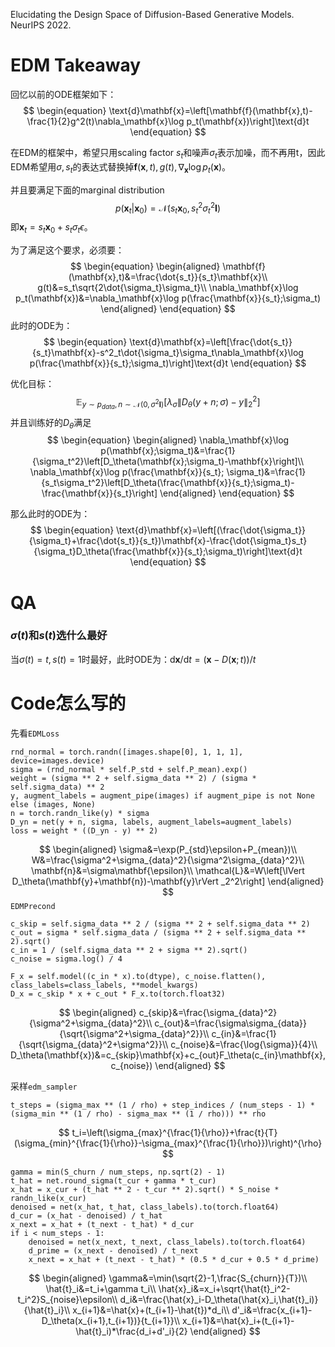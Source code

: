 Elucidating the Design Space of Diffusion-Based Generative Models. NeurIPS 2022.

# EDM Takeaway

回忆以前的ODE框架如下：
$$
\begin{equation}
\text{d}\mathbf{x}=\left[\mathbf{f}(\mathbf{x},t)-\frac{1}{2}g^2(t)\nabla_\mathbf{x}\log p_t(\mathbf{x})\right]\text{d}t
\end{equation}
$$

在EDM的框架中，希望只用scaling factor $s_t$和噪声$\sigma_t$表示加噪，而不再用t，因此EDM希望用$\sigma,s_t$的表达式替换掉$\mathbf{f}(\mathbf{x},t),g(t),\nabla_\mathbf{x}\log p_t(\mathbf{x})$。

并且要满足下面的marginal distribution 
$$
\begin{equation}
p(\mathbf{x}_t|\mathbf{x}_0)=\mathcal{N}(s_t\mathbf{x}_0, s_t^2\sigma_t^2\mathbf{I})
\end{equation}
$$
即$\mathbf{x}_t=s_t\mathbf{x}_0+s_t\sigma_t\epsilon$。

为了满足这个要求，必须要：
$$
\begin{equation}
\begin{aligned}
\mathbf{f}(\mathbf{x},t)&=\frac{\dot{s_t}}{s_t}\mathbf{x}\\
g(t)&=s_t\sqrt{2\dot{\sigma_t}\sigma_t}\\
\nabla_\mathbf{x}\log p_t(\mathbf{x})&=\nabla_\mathbf{x}\log p(\frac{\mathbf{x}}{s_t};\sigma_t)
\end{aligned}
\end{equation}
$$
此时的ODE为：
$$
\begin{equation}
\text{d}\mathbf{x}=\left[\frac{\dot{s_t}}{s_t}\mathbf{x}-s^2_t\dot{\sigma_t}\sigma_t\nabla_\mathbf{x}\log p(\frac{\mathbf{x}}{s_t};\sigma_t)\right]\text{d}t
\end{equation}
$$

优化目标：
$$
\begin{equation}
\mathbb{E}_{y\sim p_{data},n\sim\mathcal{N}(0,\sigma^2\mathbf{I})}\left[\lambda_\sigma\lVert D_\theta(y+n;\sigma)-y\rVert_2^2\right]
\end{equation}
$$
并且训练好的$D_\theta$满足
$$
\begin{equation}
\begin{aligned}
\nabla_\mathbf{x}\log p(\mathbf{x};\sigma_t)&=\frac{1}{\sigma_t^2}\left[D_\theta(\mathbf{x};\sigma_t)-\mathbf{x}\right]\\
\nabla_\mathbf{x}\log p(\frac{\mathbf{x}}{s_t}; \sigma_t)&=\frac{1}{s_t\sigma_t^2}\left[D_\theta(\frac{\mathbf{x}}{s_t};\sigma_t)-\frac{\mathbf{x}}{s_t}\right]
\end{aligned}
\end{equation}
$$

那么此时的ODE为：
$$
\begin{equation}
\text{d}\mathbf{x}=\left[(\frac{\dot{\sigma_t}}{\sigma_t}+\frac{\dot{s_t}}{s_t})\mathbf{x}-\frac{\dot{\sigma_t}s_t}{\sigma_t}D_\theta(\frac{\mathbf{x}}{s_t};\sigma_t)\right]\text{d}t
\end{equation}
$$

# QA

### $\sigma(t)$和$s(t)$选什么最好
当$\sigma(t)=t,s(t)=1$时最好，此时ODE为：$\text{d}\mathbf{x}/\text{d}t=(\mathbf{x}-D(\mathbf{x};t))/t$

# Code怎么写的

先看```EDMLoss```
```
rnd_normal = torch.randn([images.shape[0], 1, 1, 1], device=images.device)
sigma = (rnd_normal * self.P_std + self.P_mean).exp()
weight = (sigma ** 2 + self.sigma_data ** 2) / (sigma * self.sigma_data) ** 2
y, augment_labels = augment_pipe(images) if augment_pipe is not None else (images, None)
n = torch.randn_like(y) * sigma
D_yn = net(y + n, sigma, labels, augment_labels=augment_labels)
loss = weight * ((D_yn - y) ** 2)
```
$$
\begin{aligned}
\sigma&=\exp(P_{std}\epsilon+P_{mean})\\
W&=\frac{\sigma^2+\sigma_{data}^2}{\sigma^2\sigma_{data}^2}\\
\mathbf{n}&=\sigma\mathbf{\epsilon}\\
\mathcal{L}&=W\left[\lVert D_\theta(\mathbf{y}+\mathbf{n})-\mathbf{y}\rVert _2^2\right]
\end{aligned}
$$
```EDMPrecond```
```
c_skip = self.sigma_data ** 2 / (sigma ** 2 + self.sigma_data ** 2)
c_out = sigma * self.sigma_data / (sigma ** 2 + self.sigma_data ** 2).sqrt()
c_in = 1 / (self.sigma_data ** 2 + sigma ** 2).sqrt()
c_noise = sigma.log() / 4

F_x = self.model((c_in * x).to(dtype), c_noise.flatten(), class_labels=class_labels, **model_kwargs)
D_x = c_skip * x + c_out * F_x.to(torch.float32)
```
$$
\begin{aligned}
c_{skip}&=\frac{\sigma_{data}^2}{\sigma^2+\sigma_{data}^2}\\
c_{out}&=\frac{\sigma\sigma_{data}}{\sqrt{\sigma^2+\sigma_{data}^2}}\\
c_{in}&=\frac{1}{\sqrt{\sigma_{data}^2+\sigma^2}}\\
c_{noise}&=\frac{\log{\sigma}}{4}\\
D_\theta(\mathbf{x})&=c_{skip}\mathbf{x}+c_{out}F_\theta(c_{in}\mathbf{x},c_{noise})
\end{aligned}
$$

采样```edm_sampler```
```
t_steps = (sigma_max ** (1 / rho) + step_indices / (num_steps - 1) * (sigma_min ** (1 / rho) - sigma_max ** (1 / rho))) ** rho
```
$$
t_i=\left(\sigma_{max}^{\frac{1}{\rho}}+\frac{t}{T}(\sigma_{min}^{\frac{1}{\rho}}-\sigma_{max}^{\frac{1}{\rho}})\right)^{\rho}
$$
```
gamma = min(S_churn / num_steps, np.sqrt(2) - 1)
t_hat = net.round_sigma(t_cur + gamma * t_cur)
x_hat = x_cur + (t_hat ** 2 - t_cur ** 2).sqrt() * S_noise * randn_like(x_cur)
denoised = net(x_hat, t_hat, class_labels).to(torch.float64)
d_cur = (x_hat - denoised) / t_hat
x_next = x_hat + (t_next - t_hat) * d_cur
if i < num_steps - 1:
    denoised = net(x_next, t_next, class_labels).to(torch.float64)
    d_prime = (x_next - denoised) / t_next
    x_next = x_hat + (t_next - t_hat) * (0.5 * d_cur + 0.5 * d_prime)
```
$$
\begin{aligned}
\gamma&=\min(\sqrt{2}-1,\frac{S_{churn}}{T})\\
\hat{t}_i&=t_i+\gamma t_i\\
\hat{x}_i&=x_i+\sqrt{\hat{t}_i^2-t_i^2}S_{noise}\epsilon\\
d_i&=\frac{\hat{x}_i-D_\theta(\hat{x}_i,\hat{t}_i)}{\hat{t}_i}\\
x_{i+1}&=\hat{x}+(t_{i+1}-\hat{t})*d_i\\
d'_i&=\frac{x_{i+1}-D_\theta(x_{i+1},t_{i+1})}{t_{i+1}}\\
x_{i+1}&=\hat{x}_i+(t_{i+1}-\hat{t}_i)*\frac{d_i+d'_i}{2}
\end{aligned}
$$